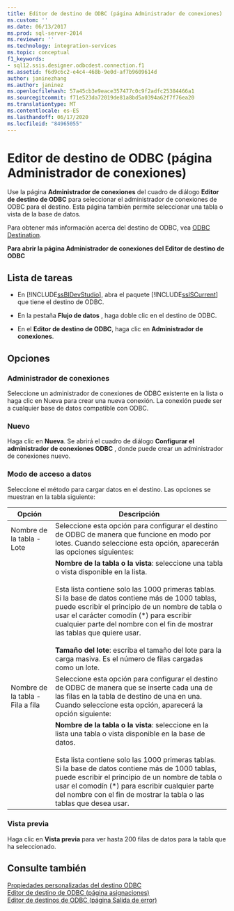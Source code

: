 ```yaml
---
title: Editor de destino de ODBC (página Administrador de conexiones) | Microsoft Docs
ms.custom: ''
ms.date: 06/13/2017
ms.prod: sql-server-2014
ms.reviewer: ''
ms.technology: integration-services
ms.topic: conceptual
f1_keywords:
- sql12.ssis.designer.odbcdest.connection.f1
ms.assetid: f6d9c6c2-e4c4-468b-9e0d-af7b9609614d
author: janinezhang
ms.author: janinez
ms.openlocfilehash: 57a45cb3e9eace357477c0c9f2adfc25384466a1
ms.sourcegitcommit: f71e523da72019de81a8bd5a0394a62f7f76ea20
ms.translationtype: MT
ms.contentlocale: es-ES
ms.lasthandoff: 06/17/2020
ms.locfileid: "84965055"
---
```

# <a name="odbc-destination-editor-connection-manager-page"></a>Editor de destino de ODBC (página Administrador de conexiones)
  Use la página **Administrador de conexiones** del cuadro de diálogo **Editor de destino de ODBC** para seleccionar el administrador de conexiones de ODBC para el destino. Esta página también permite seleccionar una tabla o vista de la base de datos.  
  
 Para obtener más información acerca del destino de ODBC, vea [ODBC Destination](data-flow/odbc-destination.md).  
  
 **Para abrir la página Administrador de conexiones del Editor de destino de ODBC**  
  
## <a name="task-list"></a>Lista de tareas  
  
-   En [!INCLUDE[ssBIDevStudio](../includes/ssbidevstudio-md.md)], abra el paquete [!INCLUDE[ssISCurrent](../includes/ssiscurrent-md.md)] que tiene el destino de ODBC.  
  
-   En la pestaña **Flujo de datos** , haga doble clic en el destino de ODBC.  
  
-   En el **Editor de destino de ODBC**, haga clic en **Administrador de conexiones**.  
  
## <a name="options"></a>Opciones  
  
### <a name="connection-manager"></a>Administrador de conexiones  
 Seleccione un administrador de conexiones de ODBC existente en la lista o haga clic en Nueva para crear una nueva conexión. La conexión puede ser a cualquier base de datos compatible con ODBC.  
  
### <a name="new"></a>Nuevo  
 Haga clic en **Nueva**. Se abrirá el cuadro de diálogo **Configurar el administrador de conexiones ODBC** , donde puede crear un administrador de conexiones nuevo.  
  
### <a name="data-access-mode"></a>Modo de acceso a datos  
 Seleccione el método para cargar datos en el destino. Las opciones se muestran en la tabla siguiente:  
  
|Opción|Descripción|  
|------------|-----------------|  
|Nombre de la tabla - Lote|Seleccione esta opción para configurar el destino de ODBC de manera que funcione en modo por lotes. Cuando seleccione esta opción, aparecerán las opciones siguientes:|  
||**Nombre de la tabla o la vista**: seleccione una tabla o vista disponible en la lista.<br /><br /> Esta lista contiene solo las 1000 primeras tablas. Si la base de datos contiene más de 1000 tablas, puede escribir el principio de un nombre de tabla o usar el carácter comodín (\*) para escribir cualquier parte del nombre con el fin de mostrar las tablas que quiere usar.<br /><br /> **Tamaño del lote**: escriba el tamaño del lote para la carga masiva. Es el número de filas cargadas como un lote.|  
|Nombre de la tabla - Fila a fila|Seleccione esta opción para configurar el destino de ODBC de manera que se inserte cada una de las filas en la tabla de destino de una en una. Cuando seleccione esta opción, aparecerá la opción siguiente:|  
||**Nombre de la tabla o la vista**: seleccione en la lista una tabla o vista disponible en la base de datos.<br /><br /> Esta lista contiene solo las 1000 primeras tablas. Si la base de datos contiene más de 1000 tablas, puede escribir el principio de un nombre de tabla o usar el comodín (*) para escribir cualquier parte del nombre con el fin de mostrar la tabla o las tablas que desea usar.|  
  
### <a name="preview"></a>Vista previa  
 Haga clic en **Vista previa** para ver hasta 200 filas de datos para la tabla que ha seleccionado.  
  
## <a name="see-also"></a>Consulte también  
 [Propiedades personalizadas del destino ODBC](data-flow/odbc-destination-custom-properties.md)   
 [Editor de destino de ODBC &#40;página asignaciones&#41;](../../2014/integration-services/odbc-destination-editor-mappings-page.md)   
 [Editor de destinos de ODBC &#40;página Salida de error&#41;](../../2014/integration-services/odbc-destination-editor-error-output-page.md)  
  
  
